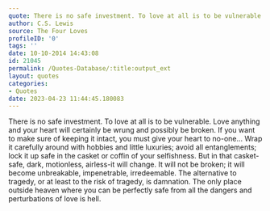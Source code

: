 ```yaml
---
quote: There is no safe investment. To love at all is to be vulnerable. 
author: C.S. Lewis
source: The Four Loves
profileID: '0'
tags: ''
date: 10-10-2014 14:43:08
id: 21045
permalink: /Quotes-Database/:title:output_ext
layout: quotes
categories:
- Quotes
date: 2023-04-23 11:44:45.180083
---
```

There is no safe investment. To love at all is to be vulnerable. Love anything
  and your heart will certainly be wrung and possibly be broken. If you want to make
  sure of keeping it intact, you must give your heart to no-one...   Wrap it carefully
  around with hobbies and little luxuries; avoid all entanglements; lock it up safe
  in the casket or coffin of your selfishness. But in that casket-safe, dark, motionless,
  airless-it will change. It will not be broken; it will become unbreakable, impenetrable,
  irredeemable. The alternative to tragedy, or at least to the risk of tragedy, is
  damnation. The only place outside heaven where you can be perfectly safe from all
  the dangers and perturbations of love is hell.